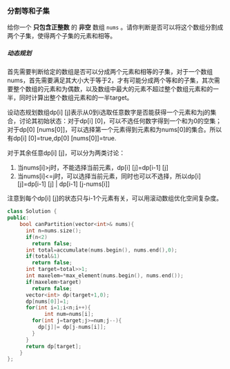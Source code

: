### 分割等和子集

给你一个 **只包含正整数** 的 **非空** 数组 `nums` 。请你判断是否可以将这个数组分割成两个子集，使得两个子集的元素和相等。



##### 动态规划

首先需要判断给定的数组是否可以分成两个元素和相等的子集，对于一个数组nums，首先需要满足其大小大于等于2，才有可能分成两个等和的子集，其次需要整个数组的元素和为偶数，以及数组中最大的元素不超过整个数组元素和的一半，同时计算出整个数组元素和的一半target。

设动态规划数组dp[i] [j]表示从0到i选取任意数字是否能获得一个元素和为j的集合，讨论其初始状态：对于dp[i] [0]，可以不选任何数字得到一个和为0的空集；对于dp[0] [nums[0]]，可以选择第一个元素得到元素和为nums[0]的集合。所以有dp[i] [0]=true,dp[0] [nums[0]]=true.

对于其余任意dp[i] [j]，可以分为两类讨论：

1. 当nums[i]>j时，不能选择当前元素，dp[i] [j]=dp[i-1] [j]
2. 当nums[i]<=j时，可以选择当前元素，同时也可以不选择，所以dp[i] [j]=dp[i-1] [j] | dp[i-1] [j-nums[i]]

注意到每个dp[i] [j]的状态只与i-1个元素有关，可以用滚动数组优化空间复杂度。



```c++
class Solution {
public:
    bool canPartition(vector<int>& nums){
      int n=nums.size();
      if(n<2)
        return false;
      int total=accumulate(nums.begin(), nums.end(),0);
      if(total&1)
        return false;
      int target=total>>1;
      int maxelem=*max_element(nums.begin(), nums.end());
      if(maxelem>target)
        return false;
      vector<int> dp(target+1,0);
      dp[nums[0]]=1;
      for(int i=1;i<n;i++){
            int num=nums[i];
        for(int j=target;j>=num;j--){
          dp[j]|= dp[j-nums[i]];
        }
      }
      return dp[target];
    }
};
```


